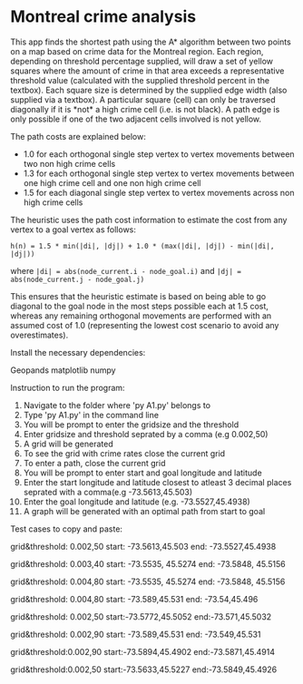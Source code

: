 # Montreal crime analysis

This app finds the shortest path using the A* algorithm between two points on a map based on crime data for the Montreal region. Each region, depending on threshold percentage supplied, will draw a set of yellow squares where the amount of crime in that area exceeds a representative threshold value (calculated with the supplied threshold percent in the textbox). Each square size is determined by the supplied edge width (also supplied via a textbox). A particular square (cell) can only be traversed diagonally if it is *not\* a high crime cell (i.e. is not black). A path edge is only possible if one of the two adjacent cells involved is not yellow.

The path costs are explained below:

- 1.0 for each orthogonal single step vertex to vertex movements between two non high crime cells
- 1.3 for each orthogonal single step vertex to vertex movements between one high crime cell and one non high crime cell
- 1.5 for each diagonal single step vertex to vertex movements across non high crime cells

The heuristic uses the path cost information to estimate the cost from any vertex to a goal vertex as follows:

`h(n) = 1.5 * min(|di|, |dj|) + 1.0 * (max(|di|, |dj|) - min(|di|, |dj|))`

where `|di| = abs(node_current.i - node_goal.i)` and `|dj| = abs(node_current.j - node_goal.j)`

This ensures that the heuristic estimate is based on being able to go diagonal to the goal node in the most steps possible each at 1.5 cost, whereas any remaining orthogonal movements are performed with an assumed cost of 1.0 (representing the lowest cost scenario to avoid any overestimates).

Install the necessary dependencies:

Geopands
matplotlib
numpy

Instruction to run the program:

1. Navigate to the folder where 'py A1.py' belongs to
1. Type 'py A1.py' in the command line
2. You will be prompt to enter the gridsize and the threshold
3. Enter gridsize and threshold seprated by a comma (e.g 0.002,50)
4. A grid will be generated
5. To see the grid with crime rates close the current grid
6. To enter a path, close the current grid
7. You will be prompt to enter start and goal longitude and latitude
8. Enter the start longitude and latitude closest to atleast 3 decimal places seprated with a comma(e.g -73.5613,45.503)
9. Enter the goal longitude and latitude (e.g. -73.5527,45.4938)
10. A graph will be generated with an optimal path from start to goal

Test cases to copy and paste:

grid&threshold: 0.002,50
start: -73.5613,45.503
end: -73.5527,45.4938

grid&threshold: 0.003,40
start: -73.5535, 45.5274
end: -73.5848, 45.5156

grid&threshold: 0.004,80
start: -73.5535, 45.5274
end: -73.5848, 45.5156

grid&threshold: 0.004,80
start: -73.589,45.531
end: -73.54,45.496

grid&threshold: 0.002,50
start:-73.5772,45.5052
end:-73.571,45.5032

grid&threshold: 0.002,90
start: -73.589,45.531
end: -73.549,45.531

grid&threshold:0.002,90
start:-73.5894,45.4902
end:-73.5871,45.4914

grid&threshold:0.002,50
start:-73.5633,45.5227
end:-73.5849,45.4926
